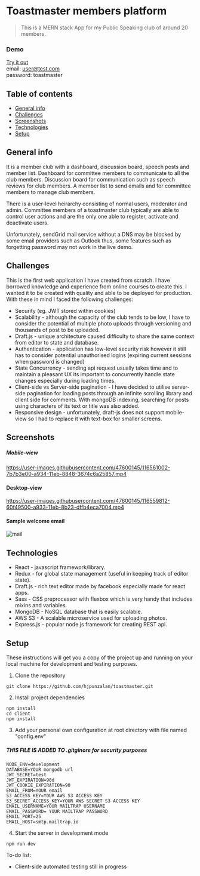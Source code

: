 
# Toastmaster members platform
> This is a MERN stack App for my Public Speaking club of around 20 members.

### Demo
[Try it out](https://srtoastmasters.herokuapp.com/)\
email: <span>user@test.com</span>\
password: toastmaster

## Table of contents
* [General info](#general-info)
* [Challenges](#challenges)
* [Screenshots](#screenshots)
* [Technologies](#technologies)
* [Setup](#setup)

## General info
It is a member club with a dashboard, discussion board, speech posts and member list. Dashboard for committee members to communicate to all the club members. Discussion board for communication such as speech reviews for club members. A member list to send emails and for committee members to manage club members.

There is a user-level heirarchy consisting of normal users, moderator and admin. Committee members of a toastmaster club typically are able to control user actions and are the only one able to register, activate and deactivate users.

Unfortunately, sendGrid mail service without a DNS may be blocked by some email providers such as Outlook thus, some features such as forgetting password may not work in the live demo.

## Challenges
This is the first web application I have created from scratch. I have borrowed knowledge and experience from online courses to create this. I wanted it to be created with quality and able to be deployed for production. With these in mind I faced the following challenges:
- Security (eg. JWT stored within cookies)
- Scalability - although the capacity of the club tends to be low, I have to consider the potential of multiple photo uploads through versioning and thousands of post to be uploaded.
- Draft.js - unique architecture caused difficulty to share the same context from editor to state and database.
- Authentication - application has low-level security risk however it still has to consider potential unauthorised logins (expiring current sessions when password is changed)
- State Concurrency - sending api request usually takes time and to maintain a pleasant UX its important to concurrently handle state changes especially during loading times.
- Client-side vs Server-side pagination - I have decided to utilise server-side pagination for loading posts through an infinite scrolling library and client side for comments. With mongoDB indexing, searching for posts using characters of its text or title was also added.
- Responsive design - unfortunately, draft-js does not support mobile-view so I had to replace it with text-box for smaller screens.

## Screenshots

##### Mobile-view
https://user-images.githubusercontent.com/47600145/116561002-7b7b3e00-a934-11eb-8848-3674c6a25857.mp4

#### Desktop-view
https://user-images.githubusercontent.com/47600145/116559812-60f49500-a933-11eb-8b23-dffb4eca7004.mp4

#### Sample welcome email
![mail](https://user-images.githubusercontent.com/47600145/116596561-17b63c80-a957-11eb-8667-62b3acdcefb0.png)



## Technologies
* React - javascript framework/library.
* Redux - for global state management (useful in keeping track of editor state).
* Draft.js - rich text editor made by facebook especially made for react apps.
* Sass - CSS preprocessor with flexbox which is very handy that includes mixins and variables.
* MongoDB - NoSQL database that is easily scalable.
* AWS S3 - A scalable microservice used for uploading photos.
* Express.js - popular node.js framework for creating REST api.

## Setup
These instructions will get you a copy of the project up and running on your local machine for development and testing purposes.

1. Clone the repository

```
git clone https://github.com/hjpunzalan/toastmaster.git
```

2. Install project dependencies

```
npm install
cd client
npm install
```

3. Add your personal own configuration at root directory with file named "config.env"
##### THIS FILE IS ADDED TO .gitginore for security purposes
```
NODE_ENV=development
DATABASE=YOUR mongodb url
JWT_SECRET=test
JWT_EXPIRATION=90d
JWT_COOKIE_EXPIRATION=90
EMAIL_FROM=YOUR email
S3_ACCESS_KEY=YOUR AWS S3 ACCESS KEY
S3_SECRET_ACCESS_KEY=YOUR AWS SECRET S3 ACCESS KEY
EMAIL_USERNAME=YOUR MAILTRAP USERNAME
EMAIL_PASSWORD= YOUR MAILTRAP PASSWORD
EMAIL_PORT=25
EMAIL_HOST=smtp.mailtrap.io
```

4. Start the server in development mode

```
npm run dev
```

To-do list:
* Client-side automated testing still in progress

